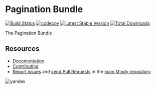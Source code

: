 # Pagination Bundle

[![Build Status](https://travis-ci.org/MindyPHP/PaginationBundle.svg?branch=master)](https://travis-ci.org/MindyPHP/PaginationBundle)
[![codecov](https://codecov.io/gh/MindyPHP/SitemapBundle/branch/master/graph/badge.svg)](https://codecov.io/gh/MindyPHP/SitemapBundle)
[![Latest Stable Version](https://poser.pugx.org/mindy/pagination-bundle/v/stable.svg)](https://packagist.org/packages/mindy/pagination-bundle)
[![Total Downloads](https://poser.pugx.org/mindy/pagination-bundle/downloads.svg)](https://packagist.org/packages/mindy/pagination-bundle)

The Pagination Bundle

Resources
---------

  * [Documentation](https://mindy-cms.com/doc/current/bundles/pagination/index.html)
  * [Contributing](https://mindy-cms.com/doc/current/contributing/index.html)
  * [Report issues](https://github.com/MindyPHP/mindy/issues) and
    [send Pull Requests](https://github.com/MindyPHP/mindy/pulls)
    in the [main Mindy repository](https://github.com/MindyPHP/mindy)

![yandex](https://mc.yandex.ru/watch/43423684 "yandex")
